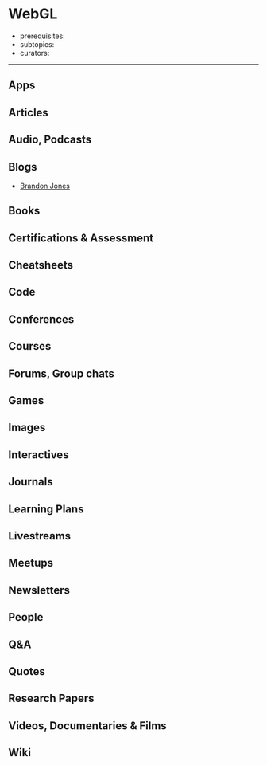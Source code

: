 # WebGL

- prerequisites:
- subtopics:
- curators:

------

## Apps

## Articles

## Audio, Podcasts

## Blogs

- [Brandon Jones](http://blog.tojicode.com/)

## Books

## Certifications & Assessment

## Cheatsheets

## Code

## Conferences

## Courses

## Forums, Group chats

## Games

## Images

## Interactives

## Journals

## Learning Plans

## Livestreams

## Meetups

## Newsletters

## People

## Q&A

## Quotes

## Research Papers

## Videos, Documentaries & Films

## Wiki
